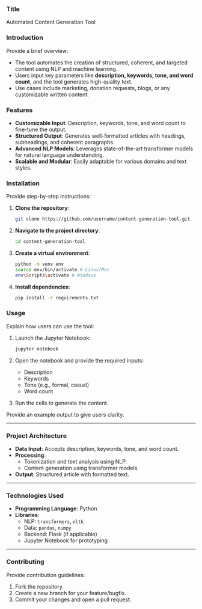 
### **Title**  
Automated Content Generation Tool  

### **Introduction**  
Provide a brief overview:  
- The tool automates the creation of structured, coherent, and targeted content using NLP and machine learning.  
- Users input key parameters like **description, keywords, tone, and word count**, and the tool generates high-quality text.  
- Use cases include marketing, donation requests, blogs, or any customizable written content.  


### **Features**  
- **Customizable Input**: Description, keywords, tone, and word count to fine-tune the output.  
- **Structured Output**: Generates well-formatted articles with headings, subheadings, and coherent paragraphs.  
- **Advanced NLP Models**: Leverages state-of-the-art transformer models for natural language understanding.  
- **Scalable and Modular**: Easily adaptable for various domains and text styles.  



### **Installation**  
Provide step-by-step instructions:  
1. **Clone the repository**:  
   ```bash  
   git clone https://github.com/username/content-generation-tool.git  
   ```  
2. **Navigate to the project directory**:  
   ```bash  
   cd content-generation-tool  
   ```  
3. **Create a virtual environment**:  
   ```bash  
   python -m venv env  
   source env/bin/activate # Linux/Mac  
   env\Scripts\activate # Windows  
   ```  
4. **Install dependencies**:  
   ```bash  
   pip install -r requirements.txt  
   ```  

### **Usage**  
Explain how users can use the tool:  
1. Launch the Jupyter Notebook:  
   ```bash  
   jupyter notebook  
   ```  
2. Open the notebook and provide the required inputs:  
   - Description  
   - Keywords  
   - Tone (e.g., formal, casual)  
   - Word count  

3. Run the cells to generate the content.  

Provide an example output to give users clarity.  

---

### **Project Architecture**  
- **Data Input**: Accepts description, keywords, tone, and word count.  
- **Processing**:  
   - Tokenization and text analysis using NLP.  
   - Content generation using transformer models.  
- **Output**: Structured article with formatted text.  

---

### **Technologies Used**  
- **Programming Language**: Python  
- **Libraries**:  
   - NLP: `transformers`, `nltk`  
   - Data: `pandas`, `numpy`  
   - Backend: Flask (if applicable)  
   - Jupyter Notebook for prototyping  

---

### **Contributing**  
Provide contribution guidelines:  
1. Fork the repository.  
2. Create a new branch for your feature/bugfix.  
3. Commit your changes and open a pull request.  


